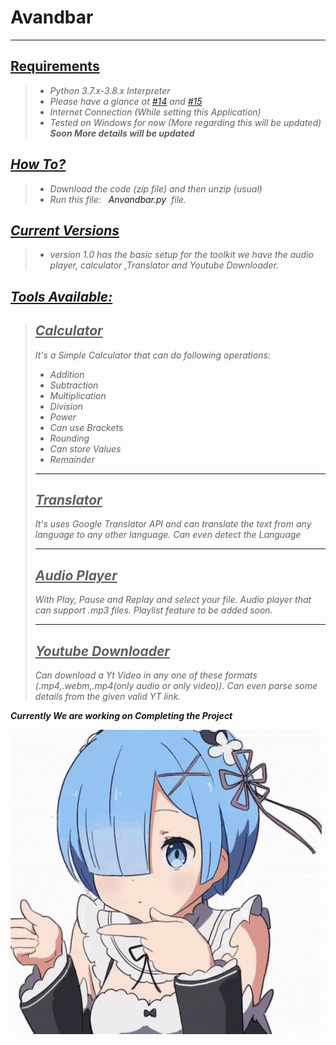 <h1 title='ToolKit'>Avandbar</h1><hr>

<h2><u>Requirements</u></h2>

> * <i> Python 3.7.x-3.8.x Interpreter <br>
> * <i> Please have a glance at <a href='https://github.com/RahulARanger/ToolKit/issues/14'>#14</a> and <a href='https://github.com/RahulARanger/ToolKit/issues/15'>#15</a>
>* Internet Connection (While setting this Application)<br></i>
> * <i> Tested on Windows for now (More regarding this will be updated)
> ***Soon More details will be updated***

<h2><u>How To?</u></h2>

> * Download the code (zip file) and then unzip (usual)
> * Run this  file: &nbsp; <a herf='https://github.com/RahulARanger/ToolKit/blob/master/Anvandbar.py'>Anvandbar.py</a>&nbsp; file.

<h2><u>Current Versions</u></h2>

> * version 1.0 has the basic setup for the toolkit we have the audio player, calculator ,Translator and Youtube Downloader. 

<h2><u> Tools Available:</u></h2>

><h2><u>Calculator</u></h2>
> It's a Simple Calculator that can do following operations:<br>
>
> * Addition
> * Subtraction 
> * Multiplication 
> * Division 
> * Power
> * Can use Brackets
> * Rounding
> * Can store Values
> * Remainder
>
><hr>
><h2><u>Translator</u></h2>
> It's uses Google Translator API and can translate the text from any language to any other language.
> Can even detect the Language
> 
>
><hr>
><h2><u> Audio Player </h2></u>
> With Play, Pause and Replay and select your file.
> Audio player that can support .mp3 files. Playlist feature to be added soon.
><hr>
><h2><u> Youtube Downloader </h2></u>
> Can download a Yt Video in any one of these formats (.mp4,.webm,.mp4(only audio or only video)).
> Can even parse some details from the given valid YT link.
**Currently We are working on Completing the Project**

<img src='https://github.com/RahulARanger/ToolKit/blob/master/Resources/Media/rem.gif'>
